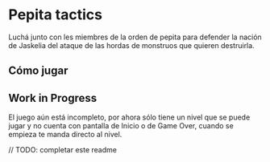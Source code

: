 # Pepita tactics

Luchá junto con les miembres de la orden de pepita para defender la nación de Jaskelia del ataque de las hordas de monstruos que quieren destruirla.

## Cómo jugar

## Work in Progress

El juego aún está incompleto, por ahora sólo tiene un nivel que se puede jugar y no cuenta con pantalla de Inicio o de Game Over, cuando se empieza te manda directo al nivel.

// TODO: completar este readme
